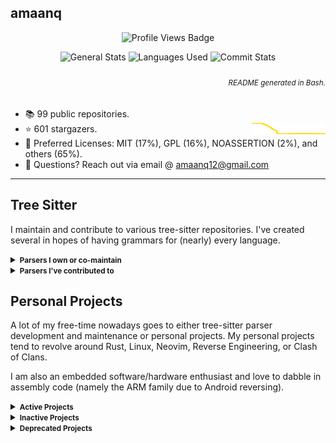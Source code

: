 ## amaanq

<p align="center">
	<img alt="Profile Views Badge" src="https://komarev.com/ghpvc/?username=amaanq&style=flat" />
</p>

<p align="center">
	<img alt="General Stats" height="152"
	src="https://github-readme-stats.vercel.app/api?username=amaanq&show_icons=true&theme=tokyonight&hide=stars&count_private=true&title_color=0x005ACE&icon_color=0x005ACE&hide_title=true"/>
	<img alt="Languages Used" height="152"
	src="https://github-readme-stats.vercel.app/api/top-langs/?username=amaanq&langs_count=10&layout=compact&theme=tokyonight&title_color=0x005ACE&icon_color=0x005ACE&hide_title=true"/>
	<img alt="Commit Stats" width="500"
	src="https://github-readme-streak-stats.herokuapp.com?user=amaanq&theme=tokyonight_duo&hide_border=true&date_format=M%20j%5B%2C%20Y%5D&border=005ACE&stroke=005ACE&ring=005ACE&fire=005ACE"/>
</p>

<h6 align="right">
	<sub>
		README generated in Bash.
	</sub>
</h6>

- 📚️ 99 public repositories.
- ⭐️ 601 stargazers. <img align="right" alt="Stars graph" src="sparklines/stargazers.svg" height="18px" />
- 📃️ Preferred Licenses: MIT (17%), GPL (16%), NOASSERTION (2%), and others (65%).
- 📧 Questions? Reach out via email @ amaanq12@gmail.com
<!-- - 💻️ Programming Languages: Rust (32%), Go (23%), JavaScript (8%), and others (37%). -->

---

## Tree Sitter

I maintain and contribute to various tree-sitter repositories.
I've created several in hopes of having grammars for (nearly) every language.

<details>
<summary><small><b>Parsers I own or co-maintain</b></small></summary>

- [Bass](https://github.com/vito/tree-sitter-bass) — A low-fidelity Lisp dialect for the glue code driving your project
- [Bicep](https://github.com/amaanq/tree-sitter-bicep) — A domain-specific language (DSL) that uses declarative syntax
  to deploy Azure resources
- [Cap'n Proto](https://github.com/amaanq/tree-sitter-capnp) — An insanely fast data interchange format and
  capability-based RPC system
- [ChainPack Object Notation (CPON)](https://github.com/amaanq/tree-sitter-cpon)
  — The best from both XML and JSON
- [Cue](https://github.com/eonpatapon/tree-sitter-cue) — An open source data constraint language, which aims to simplify
  tasks involving defining and using data
- [Cython](https://github.com/amaanq/tree-sitter-cython) — An optimising static compiler for both the Python programming
  language and the extended Cython programming language (based on Pyrex)
- [Elsa](https://github.com/glapa-grossklag/tree-sitter-elsa) — A lambda calculus evaluator
- [FIRRTL](https://github.com/chipsalliance/tree-sitter-firrtl) — An intermediate representation (IR) for digital circuits
  designed as a platform for writing circuit-level transformations
- [FunC](https://github.com/amaanq/tree-sitter-func) — A high-level language used to program smart contracts on TON
- [Gosum](https://github.com/amaanq/tree-sitter-go-sum) — Golang modules checksum database
- [Hare](https://github.com/amaanq/tree-sitter-hare) — A systems programming language designed to be simple, stable,
  and robust
- [Haxe](https://github.com/amaanq/tree-sitter-haxe) — An open source high-level strictly-typed programming language
  with a fast optimizing cross-compiler
- [Jenkinsfile (WIP)](https://github.com/amaanq/tree-sitter-jenkinsfile) — A language to create simple and complex delivery
  pipelines as code via pipeline DSL
- [KDL](https://github.com/amaanq/tree-sitter-kdl) — A document language with xml-like semantics to be used both as a
  serialization format and a configuration language
- [Lua Doc](https://github.com/amaanq/tree-sitter-luadoc) — Documentation for Lua Code
- [Lua Patterns](https://github.com/amaanq/tree-sitter-luap) — Lua Patterns, a simple string matching tool that's lighter
  than Regex
- [Luau](https://github.com/amaanq/tree-sitter-luau) — A fast, small, safe, gradually typed embeddable scripting
  language derived from Lua
- [Move (WIP)](https://github.com/amaanq/tree-sitter-move) — A programming language for writing safe smart contracts
- [Nginx (WIP)](https://github.com/amaanq/tree-sitter-nginx) — A web server that can also be used as
  a reverse proxy, load balancer, mail proxy and HTTP cache
- [Objective-C](https://github.com/amaanq/tree-sitter-objc) — A high-level general-purpose, object-oriented programming
  language that adds Smalltalk-style messaging to the C programming language
- [Odin](https://github.com/amaanq/tree-sitter-odin) — A general-purpose programming language with distinct typing,
  built for high performance, modern systems, and built-in data-oriented data types
- [OpenSCAD](https://github.com/bollian/tree-sitter-openscad) — The Programmer's Solid 3D CAD Modeller
- [PO](https://github.com/erasin/tree-sitter-po) — The GNU gettext translation file
- [Pony](https://github.com/amaanq/tree-sitter-pony) — An open-source, object-oriented, actor-model, capabilities-secure,
  high-performance programming language
- [Puppet](https://github.com/amaanq/tree-sitter-puppet) — A declarative language that describes the state of a computer
  system as "resources", which represent underlying network and operating system constructs
- [Qmldir](https://github.com/Decodetalkers/tree-sitter-qmldir) — QML module definition files
- [Recutils (WIP)](https://github.com/amaanq/tree-sitter-rec) — A text-based database for data stored as a sequence of records
  where each record contains an arbitrary number of named fields
- [Rusty Object Notation (RON)](https://github.com/amaanq/tree-sitter-ron) — A simple readable data serialization format
  that looks similar to Rust syntax
- [Smali](https://git.sr.ht/~yotam/tree-sitter-smali) — An assembler/disassembler for the DEX format used by Dalvik,
  Android's Java VM implementation
- [Smithy](https://github.com/indoorvivants/tree-sitter-smithy) — A language for defining services and SDKs
- [Squirrel](https://github.com/amaanq/tree-sitter-squirrel) — A high level imperative, object-oriented programming language,
  designed to be a light-weight scripting language that fits in the size, memory bandwidth,
  and real-time requirements of applications like video games
- [Starlark](https://github.com/amaanq/tree-sitter-starlark) — A dialect of Python intended for use as a configuration language
- [Tablegen](https://github.com/amaanq/tree-sitter-tablegen) — A language to generate complex output files based on information
  from source files that are significantly easier to code than the output files would be
- [Thrift](https://github.com/duskmoon314/tree-sitter-thrift) — A software framework for scalable cross-language services
  development
- [Ungrammar](https://github.com/Philipp-M/tree-sitter-ungrammar) — A DSL for specifying concrete syntax trees
- [Uxn Tal](https://github.com/amaanq/tree-sitter-uxntal) — The programming language for the Uxn virtual machine
- [Yuck](https://github.com/Philipp-M/tree-sitter-yuck) — A new configuration syntax used by eww

</details>

<details>
<summary><small><b>Parsers I've contributed to</small></b></summary>

- [Arduino](https://github.com/ObserverOfTime/tree-sitter-arduino) — A C++ based framework for microcontrollers
- [Astro](https://github.com/virchau13/tree-sitter-astro) — An all-in-one web framework designed for speed
- [Bash](https://github.com/tree-sitter/tree-sitter-bash) — A Unix shell and command language written by Brian Fox for
  the GNU Project as a free software replacement for the Bourne shell
- [C](https://github.com/tree-sitter/tree-sitter-c) — A general-purpose computer programming language
- [C++](https://github.com/tree-sitter/tree-sitter-cpp) — A high-level, general-purpose programming language designed
  for system and application programming
- [CMake](https://github.com/uyha/tree-sitter-cmake) — An open-source, cross-platform family of tools designed to build,
  test and package software
- [Elixir](https://github.com/elixir-lang/tree-sitter-elixir) — A dynamic, functional language for building scalable and
  maintainable applications
- [Elm](https://github.com/elm-tooling/tree-sitter-elm) — A domain-specific programming language for declaratively creating
  web browser-based graphical user interfaces
- [Foam](https://github.com/FoamScience/tree-sitter-foam) — A C++ toolbox for the development of customized numerical solvers
- [GDScript](https://github.com/PrestonKnopp/tree-sitter-gdscript) — A high-level, object-oriented, imperative, and
  gradually typed programming language built for Godot
- [Go](https://github.com/tree-sitter/tree-sitter-go) — A statically typed, compiled high-level programming language
  designed at Google
- [Hack](https://github.com/slackhq/tree-sitter-hack) — A programming language for the HipHop Virtual Machine (HHVM),
  created by Facebook as a dialect of PHP
- [Haskell](https://github.com/tree-sitter/tree-sitter-haskell) — A general-purpose, statically-typed, purely functional
  programming language with type inference and lazy evaluation
- [HTML](https://github.com/tree-sitter/tree-sitter-html) — The standard markup language for documents designed to be
  displayed in a web browser
- [Java](https://github.com/tree-sitter/tree-sitter-java) — A programming language and computing platform first released
  by Sun Microsystems in 1995
- [LALRPOP](https://github.com/traxys/tree-sitter-lalrpop) — A Rust parser generator framework with usability as its
  primary goal
- [Markdown](https://github.com/MDeiml/tree-sitter-markdown) — A lightweight markup language for creating formatted text
  using a plain-text editor
- [MATLAB](https://github.com/acristoffers/tree-sitter-matlab) — A programming and numeric computing platform used by millions
  of engineers and scientists to analyze data, develop algorithms, and create models
- [PHP](https://github.com/tree-sitter/tree-sitter-php) — A widely-used open source general-purpose scripting language that
  is especially suited for web development and can be embedded into HTML
- [Python](https://github.com/tree-sitter/tree-sitter-python) — A high-level, general-purpose programming language
- [Racket](https://github.com/6cdh/tree-sitter-racket) — The first language to support higher-order software contracts
  and safe gradual typing
- [Rust](https://github.com/tree-sitter/tree-sitter-rust) — A multi-paradigm, general-purpose programming language that
  emphasizes performance, type safety, and concurrency
- [V](https://github.com/v-analyzer/v-analyzer) — A simple, fast, safe, compiled programming language for developing
  maintainable software
- [Vimdoc](https://github.com/neovim/tree-sitter-vimdoc) — Help files for Vim and Neovim

</details>

## Personal Projects

A lot of my free-time nowadays goes to either tree-sitter parser development and maintenance or personal projects.
My personal projects tend to revolve around Rust, Linux, Neovim, Reverse Engineering, or Clash of Clans.

I am also an embedded software/hardware enthusiast and love to dabble in assembly code
(namely the ARM family due to Android reversing).

<details>
<summary><small><b>Active Projects</b></small></summary>

- [amaanq](https://github.com/amaanq/amaanq) — What you're reading right now
- [apk-updater](https://github.com/amaanq/apk-updater) — Automatically update, decompile, and/or decompress Supercell APKs
- [coc.go](https://github.com/amaanq/coc.go) — Clash of Clans API Wrapper in Go
- [coc.rs](https://github.com/amaanq/coc.rs) — Clash of Clans API Wrapper in Rust
- [coc-achievement-stats](https://github.com/amaanq/coc-achievement-stats) — CLI app to parse top players by achievements
- [dotfiles](https://github.com/amaanq/dotfiles) — My dotfiles for my Linux systems
- [gk6xui (WIP)](https://github.com/amaanq/gk6xui) — GUI App to configure GK6X keyboards
- [logiclong.rs](https://github.com/amaanq/logiclong-rs) — Logic Long implementation in Rust
- [nvim-config](https://github.com/amaanq/nvim-config) — My Neovim config
- [rapktool (WIP)](https://github.com/amaanq/rapktool) — Apktool rewritten in Rust
- [screentearctl (WIP)](https://github.com/amaanq/screentearctl) — Linux service for managing screen tear

</details>

<details>
<summary><small><b>Inactive Projects</b></small></summary>

- [bytestream](https://github.com/amaanq/bytestream) — Low level look at Supercell bytestream protocol
- [bytestream_derive](https://github.com/amaanq/bytestream_derive) — Rust derive macros used for codegen for
  Supercell's custom Message format
- [clash-assets](https://github.com/amaanq/clash-assets) — Unpacked game assets
- [cr.go](https://github.com/amaanq/cr.go) — Clash Royale API Wrapper in Go
- [Falcon8Reverse](https://github.com/amaanq/Falcon8Reverse) — Writing software to interact with Falcon 8 Keypad
- [libpain](https://github.com/amaanq/libpain) — Demo of how to compile standalone C++ code to Android and hook with Frida
- [sc-compression.go](https://github.com/amaanq/sc-compression.go) — Supercell asset (de)compression tool (in Go) -
- [sc-compression.py](https://github.com/amaanq/sc-compression.py) — Supercell asset (de)compression tool (in Python)
- [sc-compression.rs](https://github.com/amaanq/sc-compression.rs) — Supercell asset (de)compression tool (in Rust)
- [vscode-hexeditor-varint](https://github.com/amaanq/vscode-hexeditor-varint) — Fork that adds varint support
- [widgets](https://github.com/amaanq/widgets) — Wrappers to enhance the discordgo package

</details>

<details>
<summary><small><b>Deprecated Projects</b></small></summary>

- [bytestream-rs](https://github.com/amaanq/bytestream-rs) — Moved [here](https://github.com/amaanq/bytestream_derive)

</details>

